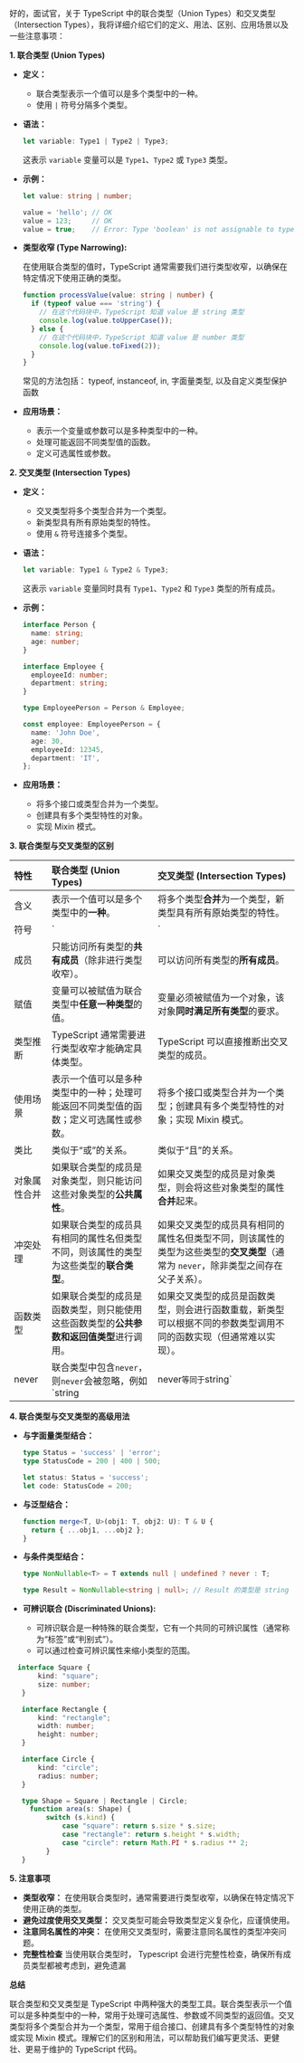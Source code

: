 好的，面试官，关于 TypeScript 中的联合类型（Union Types）和交叉类型（Intersection Types），我将详细介绍它们的定义、用法、区别、应用场景以及一些注意事项：

**1. 联合类型 (Union Types)**

*   **定义：**
    *   联合类型表示一个值可以是多个类型中的一种。
    *   使用 `|` 符号分隔多个类型。
*   **语法：**
    ```typescript
    let variable: Type1 | Type2 | Type3;
    ```
    这表示 `variable` 变量可以是 `Type1`、`Type2` 或 `Type3` 类型。
*   **示例：**

    ```typescript
    let value: string | number;

    value = 'hello'; // OK
    value = 123;     // OK
    value = true;    // Error: Type 'boolean' is not assignable to type 'string | number'.
    ```

*   **类型收窄 (Type Narrowing):**

    在使用联合类型的值时，TypeScript 通常需要我们进行类型收窄，以确保在特定情况下使用正确的类型。

    ```typescript
    function processValue(value: string | number) {
      if (typeof value === 'string') {
        // 在这个代码块中，TypeScript 知道 value 是 string 类型
        console.log(value.toUpperCase());
      } else {
        // 在这个代码块中，TypeScript 知道 value 是 number 类型
        console.log(value.toFixed(2));
      }
    }
    ```
    常见的方法包括： typeof, instanceof, in, 字面量类型, 以及自定义类型保护函数

*   **应用场景：**
    *   表示一个变量或参数可以是多种类型中的一种。
    *   处理可能返回不同类型值的函数。
    *   定义可选属性或参数。

**2. 交叉类型 (Intersection Types)**

*   **定义：**
    *   交叉类型将多个类型合并为一个类型。
    *   新类型具有所有原始类型的特性。
    *   使用 `&` 符号连接多个类型。
*   **语法：**

    ```typescript
    let variable: Type1 & Type2 & Type3;
    ```

    这表示 `variable` 变量同时具有 `Type1`、`Type2` 和 `Type3` 类型的所有成员。

*   **示例：**

    ```typescript
    interface Person {
      name: string;
      age: number;
    }

    interface Employee {
      employeeId: number;
      department: string;
    }

    type EmployeePerson = Person & Employee;

    const employee: EmployeePerson = {
      name: 'John Doe',
      age: 30,
      employeeId: 12345,
      department: 'IT',
    };
    ```

*   **应用场景：**
    *   将多个接口或类型合并为一个类型。
    *   创建具有多个类型特性的对象。
    *   实现 Mixin 模式。

**3. 联合类型与交叉类型的区别**

| 特性         | 联合类型 (Union Types)                                                                                | 交叉类型 (Intersection Types)                                                                                                                                        |
| :----------- | :----------------------------------------------------------------------------------------------------- | :------------------------------------------------------------------------------------------------------------------------------------------------------------------- |
| 含义         | 表示一个值可以是多个类型中的**一种**。                                                                     | 将多个类型**合并**为一个类型，新类型具有所有原始类型的特性。                                                                                                                     |
| 符号         | `|`                                                                                                    | `&`                                                                                                                                                                 |
| 成员         | 只能访问所有类型的**共有成员**（除非进行类型收窄）。                                                               | 可以访问所有类型的**所有成员**。                                                                                                                                               |
| 赋值         | 变量可以被赋值为联合类型中**任意一种类型**的值。                                                                 | 变量必须被赋值为一个对象，该对象**同时满足所有类型**的要求。                                                                                                                    |
| 类型推断     | TypeScript 通常需要进行类型收窄才能确定具体类型。                                                              | TypeScript 可以直接推断出交叉类型的成员。                                                                                                                                    |
| 使用场景     | 表示一个值可以是多种类型中的一种；处理可能返回不同类型值的函数；定义可选属性或参数。                                         | 将多个接口或类型合并为一个类型；创建具有多个类型特性的对象；实现 Mixin 模式。                                                                                              |
| 类比         | 类似于“或”的关系。                                                                                     | 类似于“且”的关系。                                                                                                                                                       |
| 对象属性合并 | 如果联合类型的成员是对象类型，则只能访问这些对象类型的**公共属性**。                                                     | 如果交叉类型的成员是对象类型，则会将这些对象类型的属性**合并**起来。                                                                                                             |
| 冲突处理     | 如果联合类型的成员具有相同的属性名但类型不同，则该属性的类型为这些类型的**联合类型**。                                           | 如果交叉类型的成员具有相同的属性名但类型不同，则该属性的类型为这些类型的**交叉类型**（通常为 `never`，除非类型之间存在父子关系）。                                                  |
| 函数类型     | 如果联合类型的成员是函数类型，则只能使用这些函数类型的**公共参数和返回值类型**进行调用。                                      | 如果交叉类型的成员是函数类型，则会进行函数重载，新类型可以根据不同的参数类型调用不同的函数实现（但通常难以实现）。                                                                 |
| never        | 联合类型中包含`never`，则`never`会被忽略，例如`string | never`等同于`string`                             | 交叉类型中包含`never`，则结果为`never`，例如`string & never`的结果为`never`                                                                                           |

**4. 联合类型与交叉类型的高级用法**

*   **与字面量类型结合：**

    ```typescript
    type Status = 'success' | 'error';
    type StatusCode = 200 | 400 | 500;

    let status: Status = 'success';
    let code: StatusCode = 200;
    ```

*   **与泛型结合：**

    ```typescript
    function merge<T, U>(obj1: T, obj2: U): T & U {
      return { ...obj1, ...obj2 };
    }
    ```

*   **与条件类型结合：**

    ```typescript
    type NonNullable<T> = T extends null | undefined ? never : T;

    type Result = NonNullable<string | null>; // Result 的类型是 string
    ```

*   **可辨识联合 (Discriminated Unions):**
    *  可辨识联合是一种特殊的联合类型，它有一个共同的可辨识属性（通常称为“标签”或“判别式”）。
    * 可以通过检查可辨识属性来缩小类型的范围。
   ```typescript
     interface Square {
          kind: "square";
          size: number;
      }

      interface Rectangle {
          kind: "rectangle";
          width: number;
          height: number;
      }

      interface Circle {
          kind: "circle";
          radius: number;
      }

      type Shape = Square | Rectangle | Circle;
        function area(s: Shape) {
            switch (s.kind) {
                case "square": return s.size * s.size;
                case "rectangle": return s.height * s.width;
                case "circle": return Math.PI * s.radius ** 2;
            }
      }
   ```

**5. 注意事项**

*   **类型收窄：** 在使用联合类型时，通常需要进行类型收窄，以确保在特定情况下使用正确的类型。
*   **避免过度使用交叉类型：** 交叉类型可能会导致类型定义复杂化，应谨慎使用。
*   **注意同名属性的冲突：** 在使用交叉类型时，需要注意同名属性的类型冲突问题。
* **完整性检查** 当使用联合类型时， Typescript 会进行完整性检查，确保所有成员类型都被考虑到，避免遗漏

**总结**

联合类型和交叉类型是 TypeScript 中两种强大的类型工具。联合类型表示一个值可以是多种类型中的一种，常用于处理可选属性、参数或不同类型的返回值。交叉类型将多个类型合并为一个类型，常用于组合接口、创建具有多个类型特性的对象或实现 Mixin 模式。理解它们的区别和用法，可以帮助我们编写更灵活、更健壮、更易于维护的 TypeScript 代码。
